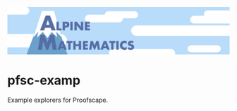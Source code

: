 [![Alpine Mathematics](./am.png)](https://alpinemath.org)

# pfsc-examp

Example explorers for Proofscape.
